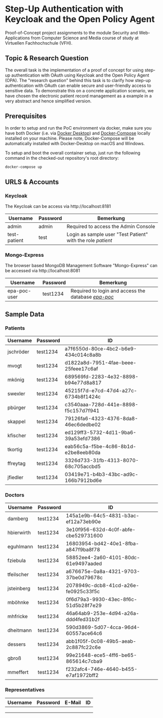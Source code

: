 # Step-Up Authentication with Keycloak and the Open Policy Agent

Proof-of-Concept project assignments to the module Security and Web-Applications from Computer Science and Media course of study at Virtuellen Fachhochschule (VFH).



## Topic & Research Question

The overall task is the implementation of a proof of concept for using step-up authentication with OAuth using Keycloak and the Open Policy Agent (OPA).
The "research question" behind this task is to clarify how step-up authentication with OAuth can enable secure and user-friendly access to sensitive data. 
To demonstrate this on a concrete application scenario, we have chosen the electronic patient record management as a example in a very abstract and hence simplified version.



## Prerequisites

In order to setup and run the PoC environment via docker, make sure you have both Docker (i.e. via [Docker Desktop](https://www.docker.com/products/docker-desktop/)) and [Docker-Compose](https://docs.docker.com/compose/install/compose-desktop/) locally installed on your machine. Please note, Docker-Compose will be automatically installed with Docker-Desktop on macOS and Windows.

To setup and boot the overall container setup, just run the following command in the checked-out repository's root directory:

```bash
docker-compose up
```



## URLS & Accounts

### Keycloak

The Keycloak can be access via http://localhost:8181

| Username     | Password | Bemerkung                                                   |
| ------------ | -------- | ----------------------------------------------------------- |
| admin        | admin    | Required to access the Admin Console                        |
| test-patient | test     | Login as sample user "Test Patient" with the role *patient* |

### Mongo-Express

The browser based MongoDB Management Software "Mongo-Express" can be accessed via http://localhost:8081

| Username     | Password | Bemerkung                                                    |
| ------------ | -------- | ------------------------------------------------------------ |
| epa-poc-user | test1234 | Required to login and access the database [*epa-poc*](http://localhost:8081/db/epa-poc/) |

## Sample Data

### Patients

| Username  | Password | ID                                   |
| --------- | -------- | ------------------------------------ |
| jschröder | test1234 | a7f6550d-80ce-4bc2-b6e9-434c014c8a8b |
| mvogt     | test1234 | d1822a8d-7951-4fae-beee-25feee17c6af |
| mkönig    | test1234 | 689569fd-2283-4e32-8898-b94e77d8a817 |
| swexler   | test1234 | 45215f7d-e7cd-47d4-a27c-6734b8f1424c |
| pbürger   | test1234 | c3540aaa-728d-441e-8898-f5c157d7f941 |
| skappel   | test1234 | 79126fa6-4323-4376-8da8-46ec6dedbe02 |
| kfischer  | test1234 | ed129ff3-5732-4d11-9ba6-39a53efd7386 |
| tkortig   | test1234 | eab56c5a-f5be-4c86-8b1d-e2be8eeb80da |
| ffreytag  | test1234 | 3326d733-31fb-4313-8070-68c705accbd5 |
| jfiedler  | test1234 | 03419e71-b4b3-43bc-ad9c-166b7912bd6e |

### Doctors

| Username   | Password | ID                                   |
| ---------- | -------- | ------------------------------------ |
| damberg    | test1234 | 145a1e9b-64c5-4831-b3ac-ef12a73eb90e |
| hbierwirth | test1234 | 3e10f956-632d-4c0f-abfe-cbe529731600 |
| eguhlmann  | test1234 | 16803954-bd42-40e1-8fba-a847f9ba8f78 |
| fziebula   | test1234 | 58852ee4-2a60-4101-80dc-61e9497aaded |
| tfeilscher | test1234 | a676675e-0a8a-4321-9703-37be0d79678c |
| jsteinberg | test1234 | 2078949c-dcb8-41cd-a26e-fe0925c33f5c |
| mböhnke    | test1234 | 0f6d79a3-9930-43ec-8f6c-51d5b28f7e29 |
| mhfricke   | test1234 | 46a64ab9-253e-4d94-a26a-ddd4fed31b2f |
| dheitmann  | test1234 | 590d3869-5d07-4cca-96d4-60557ace64c6 |
| dessers    | test1234 | abb1f05f-0c08-49b5-aeab-2c887fc22c6e |
| gbroß      | test1234 | 99e21648-ece5-4ff6-be65-865614c7cba9 |
| mmeffert   | test1234 | f232afc4-746e-4640-b455-e7af1972bff2 |

### Representatives

| Username | Password | E-Mail | ID   |
| -------- | -------- | ------ | ---- |
|          |          |        |      |
|          |          |        |      |
|          |          |        |      |



